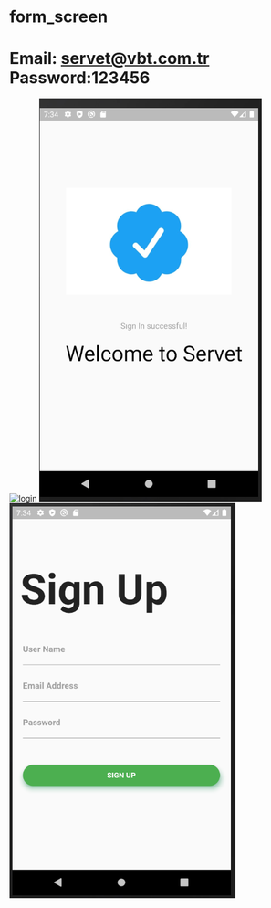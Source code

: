 # form_screen
# Email: servet@vbt.com.tr Password:123456

![login](https://user-images.githubusercontent.com/43475210/87235055-5dae0e00-c3e0-11ea-82c0-b2b717f484de.PNG)
![signIn](https://github.com/VBT-Intership/ServetSO-FlutterLogin-Firabase/blob/master/IMAGES/login2.PNG?raw=true)
![signUp](https://github.com/VBT-Intership/ServetSO-FlutterLogin-Firabase/blob/master/IMAGES/loginn2.PNG?raw=true)
